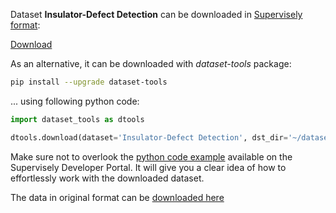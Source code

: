 Dataset **Insulator-Defect Detection** can be downloaded in [Supervisely format](https://developer.supervisely.com/api-references/supervisely-annotation-json-format):

 [Download](https://assets.supervisely.com/supervisely-supervisely-assets-public/teams_storage/u/y/1j/dFVgX8asWh3QL4vVEBkbPKkJnqEPcqvlk2vH6ss6fneJj3snw9hzM1paZnBX8il1AVgWriXeMKEmnwTlipqvUAJjHQPLJijUarHCcSn9GzOEkbWO7Ln6jLXL6W0T.tar)

As an alternative, it can be downloaded with *dataset-tools* package:
``` bash
pip install --upgrade dataset-tools
```

... using following python code:
``` python
import dataset_tools as dtools

dtools.download(dataset='Insulator-Defect Detection', dst_dir='~/dataset-ninja/')
```
Make sure not to overlook the [python code example](https://developer.supervisely.com/getting-started/python-sdk-tutorials/iterate-over-a-local-project) available on the Supervisely Developer Portal. It will give you a clear idea of how to effortlessly work with the downloaded dataset.

The data in original format can be [downloaded here](https://figshare.com/ndownloader/files/37587370)